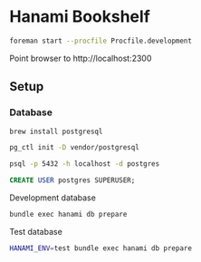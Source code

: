 # Hanami Bookshelf

~~~ bash
foreman start --procfile Procfile.development
~~~

Point browser to http://localhost:2300

## Setup

### Database

~~~ bash
brew install postgresql
~~~

~~~ bash
pg_ctl init -D vendor/postgresql
~~~

~~~ bash
psql -p 5432 -h localhost -d postgres
~~~

~~~ sql
CREATE USER postgres SUPERUSER;
~~~

Development database

~~~ bash
bundle exec hanami db prepare
~~~

Test database

~~~ bash
HANAMI_ENV=test bundle exec hanami db prepare
~~~
